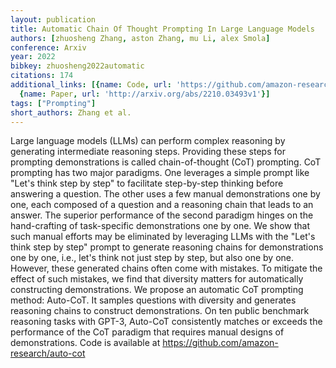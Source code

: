 ```yaml
---
layout: publication
title: Automatic Chain Of Thought Prompting In Large Language Models
authors: [zhuosheng Zhang, aston Zhang, mu Li, alex Smola]
conference: Arxiv
year: 2022
bibkey: zhuosheng2022automatic
citations: 174
additional_links: [{name: Code, url: 'https://github.com/amazon-research/auto-cot'},
  {name: Paper, url: 'http://arxiv.org/abs/2210.03493v1'}]
tags: ["Prompting"]
short_authors: Zhang et al.
---
```

Large language models (LLMs) can perform complex reasoning by generating
intermediate reasoning steps. Providing these steps for prompting
demonstrations is called chain-of-thought (CoT) prompting. CoT prompting has
two major paradigms. One leverages a simple prompt like "Let's think step by
step" to facilitate step-by-step thinking before answering a question. The
other uses a few manual demonstrations one by one, each composed of a question
and a reasoning chain that leads to an answer. The superior performance of the
second paradigm hinges on the hand-crafting of task-specific demonstrations one
by one. We show that such manual efforts may be eliminated by leveraging LLMs
with the "Let's think step by step" prompt to generate reasoning chains for
demonstrations one by one, i.e., let's think not just step by step, but also
one by one. However, these generated chains often come with mistakes. To
mitigate the effect of such mistakes, we find that diversity matters for
automatically constructing demonstrations. We propose an automatic CoT
prompting method: Auto-CoT. It samples questions with diversity and generates
reasoning chains to construct demonstrations. On ten public benchmark reasoning
tasks with GPT-3, Auto-CoT consistently matches or exceeds the performance of
the CoT paradigm that requires manual designs of demonstrations. Code is
available at https://github.com/amazon-research/auto-cot